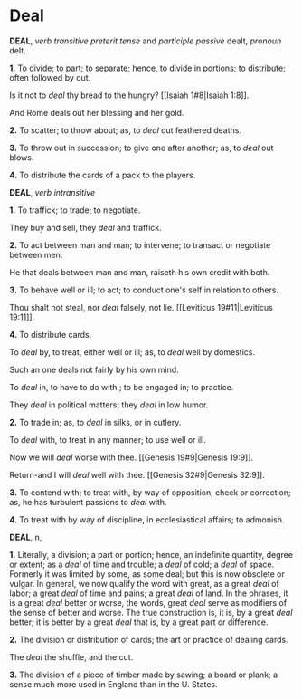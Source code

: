 # Deal

**DEAL**, _verb transitive_ _preterit tense_ and _participle passive_ dealt, _pronoun_ delt.

**1.** To divide; to part; to separate; hence, to divide in portions; to distribute; often followed by out.

Is it not to _deal_ thy bread to the hungry? [[Isaiah 1#8|Isaiah 1:8]].

And Rome deals out her blessing and her gold.

**2.** To scatter; to throw about; as, to _deal_ out feathered deaths.

**3.** To throw out in succession; to give one after another; as, to _deal_ out blows.

**4.** To distribute the cards of a pack to the players.

**DEAL**, _verb intransitive_

**1.** To traffick; to trade; to negotiate.

They buy and sell, they _deal_ and traffick.

**2.** To act between man and man; to intervene; to transact or negotiate between men.

He that deals between man and man, raiseth his own credit with both.

**3.** To behave well or ill; to act; to conduct one's self in relation to others.

Thou shalt not steal, nor _deal_ falsely, not lie. [[Leviticus 19#11|Leviticus 19:11]].

**4.** To distribute cards.

To _deal_ by, to treat, either well or ill; as, to _deal_ well by domestics.

Such an one deals not fairly by his own mind.

To _deal_ in, to have to do with ; to be engaged in; to practice.

They _deal_ in political matters; they _deal_ in low humor.

**2.** To trade in; as, to _deal_ in silks, or in cutlery.

To _deal_ with, to treat in any manner; to use well or ill.

Now we will _deal_ worse with thee. [[Genesis 19#9|Genesis 19:9]].

Return-and I will _deal_ well with thee. [[Genesis 32#9|Genesis 32:9]].

**3.** To contend with; to treat with, by way of opposition, check or correction; as, he has turbulent passions to _deal_ with.

**4.** To treat with by way of discipline, in ecclesiastical affairs; to admonish.

**DEAL**, n,

**1.** Literally, a division; a part or portion; hence, an indefinite quantity, degree or extent; as a _deal_ of time and trouble; a _deal_ of cold; a _deal_ of space. Formerly it was limited by some, as some deal; but this is now obsolete or vulgar. In general, we now qualify the word with great, as a great _deal_ of labor; a great _deal_ of time and pains; a great _deal_ of land. In the phrases, it is a great _deal_ better or worse, the words, great _deal_ serve as modifiers of the sense of better and worse. The true construction is, it is, by a great _deal_ better; it is better by a great _deal_ that is, by a great part or difference.

**2.** The division or distribution of cards; the art or practice of dealing cards.

The _deal_ the shuffle, and the cut.

**3.** The division of a piece of timber made by sawing; a board or plank; a sense much more used in England than in the U. States.
